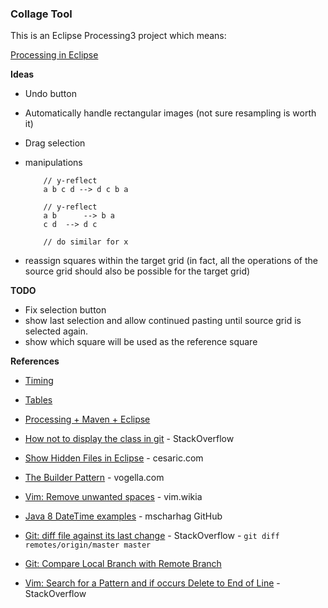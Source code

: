 ### Collage Tool

This is an Eclipse Processing3 project which means:

[Processing in Eclipse](https://processing.org/tutorials/eclipse/)

**Ideas**

* Undo button
* Automatically handle rectangular images (not sure resampling is worth it)
* Drag selection
* manipulations

	```
		// y-reflect
		a b c d --> d c b a
		
		// y-reflect
		a b 	 --> b a
		c d  --> d c
		
		// do similar for x
	```
* reassign squares within the target grid (in fact, all the operations of the source grid should also be possible for the target grid)

**TODO**

* Fix selection button
* show last selection and allow continued pasting until source grid is selected again.
* show which square will be used as the reference square

**References**

* [Timing](https://processing.org/reference/millis_.html)
* [Tables](https://processing.org/reference/Table.html)
* [Processing + Maven + Eclipse](http://jtoprocessing.tumblr.com/post/63945371987/how-to-processing-maven-eclipse)
* [How not to display the class in git](https://stackoverflow.com/questions/14251253/how-not-to-display-the-class-in-git) - StackOverflow
* [Show Hidden Files in Eclipse](http://cesaric.com/?p=591) - cesaric.com
* [The Builder Pattern](http://www.vogella.com/tutorials/DesignPatternBuilder/article.html) - vogella.com
* [Vim: Remove unwanted spaces](http://vim.wikia.com/wiki/Remove_unwanted_spaces) - vim.wikia
* [Java 8 DateTime examples](https://gist.github.com/mscharhag/9195718) - mscharhag GitHub
* [Git: diff file against its last change](https://stackoverflow.com/questions/10176601/git-diff-file-against-its-last-change) - StackOverflow - `git diff remotes/origin/master master`

* [Git: Compare Local Branch with Remote Branch](https://stackoverflow.com/questions/1800783/compare-local-git-branch-with-remote-branch)
* [Vim: Search for a Pattern and if occurs Delete to End of Line](https://stackoverflow.com/questions/569280/vim-search-for-a-pattern-and-if-occurs-delete-to-end-of-line) - StackOverflow